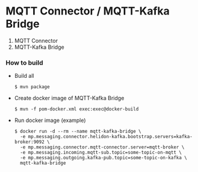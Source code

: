 # MQTT Connector / MQTT-Kafka Bridge

1. MQTT Connector
2. MQTT-Kafka Bridge


### How to build

+ Build all

    ```
    $ mvn package
    ```

+ Create docker image of MQTT-Kafka Bridge

    ```
    $ mvn -f pom-docker.xml exec:exec@docker-build
    ```

+ Run docker image (example)

    ```
    $ docker run -d --rm --name mqtt-kafka-bridge \
      -e mp.messaging.connector.helidon-kafka.bootstrap.servers=kafka-broker:9092 \
      -e mp.messaging.connector.mqtt-connector.server=mqtt-broker \
      -e mp.messaging.incoming.mqtt-sub.topic=some-topic-on-mqtt \
      -e mp.messaging.outgoing.kafka-pub.topic=some-topic-on-kafka \
      mqtt-kafka-bridge
    ```